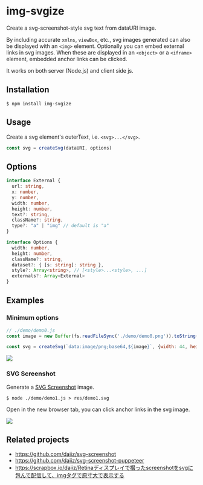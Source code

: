 # img-svgize
Create a svg-screenshot-style svg text from dataURI image.

By including accurate `xmlns`, `viewBox`, etc., svg images generated can also be displayed with an `<img>` element. Optionally you can embed external links in svg images. When these are displayed in an `<object>` or a `<iframe>` element, embedded  anchor links can be clicked.

It works on both server (Node.js) and client side js.

## Installation
```
$ npm install img-svgize
```

## Usage
Create a svg element's outerText, i.e. `<svg>...</svg>`.
```ts
const svg = createSvg(dataURI, options)
```

## Options
```ts
interface External {
  url: string,
  x: number,
  y: number,
  width: number,
  height: number,
  text?: string,
  className?: string,
  type?: "a" | "img" // default is "a"
}

interface Options {
  width: number,
  height: number,
  className?: string,
  dataset?: { [s: string]: string },
  style?: Array<string>, // [<style>...<style>, ...]
  externals?: Array<External>
}

```

## Examples

### Minimum options
```js
// ./demo/demo0.js
const image = new Buffer(fs.readFileSync('./demo/demo0.png')).toString('base64')

const svg = createSvg(`data:image/png;base64,${image}`, {width: 44, height: 44})
```

[![](https://storage.googleapis.com/daiiz-bucket-1/public/demo0.svg)](https://storage.googleapis.com/daiiz-bucket-1/public/demo0.svg)


### SVG Screenshot
Generate a [SVG Screenshot](https://scrapbox.io/daiiz/SVG_Screenshot) image.
```
$ node ./demo/demo1.js > res/demo1.svg
```

Open in the new browser tab, you can click anchor links in the svg image.

[![](https://storage.googleapis.com/daiiz-bucket-1/public/demo1.svg)](https://storage.googleapis.com/daiiz-bucket-1/public/demo1.svg)


## Related projects
- https://github.com/daiiz/svg-screenshot
- https://github.com/daiiz/svg-screenshot-puppeteer
- https://scrapbox.io/daiiz/Retinaディスプレイで撮ったscreenshotをsvgに包んで配信して、imgタグで原寸大で表示する
